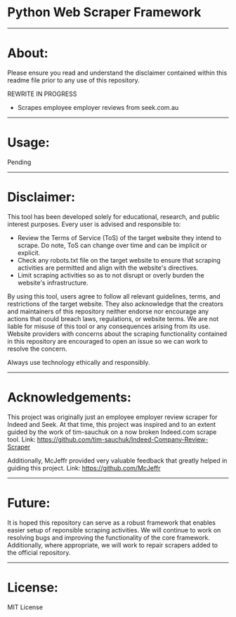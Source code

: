# Python Web Scraper Framework

***
# About:

Please ensure you read and understand the disclaimer contained within this readme file prior to any use of this repository.

REWRITE IN PROGRESS

* Scrapes employee employer reviews from seek.com.au

***
# Usage:

Pending

***
# Disclaimer:

This tool has been developed solely for educational, research, and public interest purposes. Every user is advised and responsible to:

* Review the Terms of Service (ToS) of the target website they intend to scrape. Do note, ToS can change over time and can be implicit or explicit.
* Check any robots.txt file on the target website to ensure that scraping activities are permitted and align with the website's directives.
* Limit scraping activities so as to not disrupt or overly burden the website's infrastructure.

By using this tool, users agree to follow all relevant guidelines, terms, and restrictions of the target website. They also acknowledge that the creators and maintainers of this repository neither endorse nor encourage any actions that could breach laws, regulations, or website terms. We are not liable for misuse of this tool or any consequences arising from its use. Website providers with concerns about the scraping functionality contained in this repository are encouraged to open an issue so we can work to resolve the concern.

Always use technology ethically and responsibly.

***
# Acknowledgements:

This project was originally just an employee employer review scraper for Indeed and Seek. At that time, this project was inspired and to an extent guided by the work of tim-sauchuk on a now broken Indeed.com scrape tool.
Link: https://github.com/tim-sauchuk/Indeed-Company-Review-Scraper

Additionally, McJeffr provided very valuable feedback that greatly helped in guiding this project.
Link: https://github.com/McJeffr

***
# Future:

It is hoped this repository can serve as a robust framework that enables easier setup of reponsible scraping activities. We will continue to work on resolving bugs and improving the functionality of the core framework. Additionally, where appropriate, we will work to repair scrapers added to the official repository.

***
# License:

MIT License
